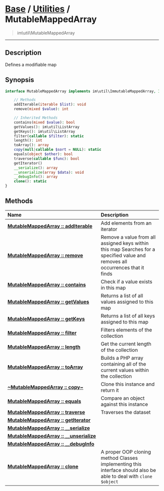 # [Base](base.md) / [Utilities](util.md) / MutableMappedArray
 > im\util\MutableMappedArray
____

## Description
Defines a modifiable map

## Synopsis
```php
interface MutableMappedArray implements im\util\ImmutableMappedArray, IteratorAggregate, im\features\Serializable, im\features\Cloneable, Traversable, im\util\Collection {

    // Methods
    addIterable(iterable $list): void
    remove(mixed $value): int

    // Inherited Methods
    contains(mixed $value): bool
    getValues(): im\util\ListArray
    getKeys(): im\util\ListArray
    filter(callable $filter): static
    length(): int
    toArray(): array
    copy(null|callable $sort = NULL): static
    equals(object $other): bool
    traverse(callable $func): bool
    getIterator()
    __serialize(): array
    __unserialize(array $data): void
    __debugInfo(): array
    clone(): static
}
```

## Methods
| Name | Description |
| :--- | :---------- |
| [__MutableMappedArray&nbsp;::&nbsp;addIterable__](util-MutableMappedArray-addIterable.md) | Add elements from an iterator |
| [__MutableMappedArray&nbsp;::&nbsp;remove__](util-MutableMappedArray-remove.md) | Remove a value from all assigned keys within this map  Searches for a specified value and removes all occurrences that it finds |
| [__MutableMappedArray&nbsp;::&nbsp;contains__](util-MutableMappedArray-contains.md) | Check if a value exists in this map |
| [__MutableMappedArray&nbsp;::&nbsp;getValues__](util-MutableMappedArray-getValues.md) | Returns a list of all values assigned to this map |
| [__MutableMappedArray&nbsp;::&nbsp;getKeys__](util-MutableMappedArray-getKeys.md) | Returns a list of all keys assigned to this map |
| [__MutableMappedArray&nbsp;::&nbsp;filter__](util-MutableMappedArray-filter.md) | Filters elements of the collection |
| [__MutableMappedArray&nbsp;::&nbsp;length__](util-MutableMappedArray-length.md) | Get the current length of the collection |
| [__MutableMappedArray&nbsp;::&nbsp;toArray__](util-MutableMappedArray-toArray.md) | Builds a PHP array containing all of the current values within the collection |
| [__~MutableMappedArray&nbsp;::&nbsp;copy~__](util-MutableMappedArray-copy.md) | Clone this instance and return it |
| [__MutableMappedArray&nbsp;::&nbsp;equals__](util-MutableMappedArray-equals.md) | Compare an object against this instance |
| [__MutableMappedArray&nbsp;::&nbsp;traverse__](util-MutableMappedArray-traverse.md) | Traverses the dataset |
| [__MutableMappedArray&nbsp;::&nbsp;getIterator__](util-MutableMappedArray-getIterator.md) |  |
| [__MutableMappedArray&nbsp;::&nbsp;\_\_serialize__](util-MutableMappedArray-__serialize.md) |  |
| [__MutableMappedArray&nbsp;::&nbsp;\_\_unserialize__](util-MutableMappedArray-__unserialize.md) |  |
| [__MutableMappedArray&nbsp;::&nbsp;\_\_debugInfo__](util-MutableMappedArray-__debugInfo.md) |  |
| [__MutableMappedArray&nbsp;::&nbsp;clone__](util-MutableMappedArray-clone.md) | A proper OOP cloning method  Classes implementing this interface should also be able to deal with `clone $object` |
